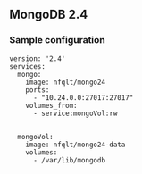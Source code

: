 ## MongoDB 2.4

### Sample configuration

```
version: '2.4'
services:
  mongo:
    image: nfqlt/mongo24
    ports:
      - "10.24.0.0:27017:27017"
    volumes_from:
      - service:mongoVol:rw


  mongoVol:
    image: nfqlt/mongo24-data
    volumes:
      - /var/lib/mongodb

```
